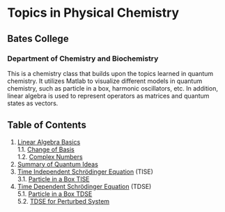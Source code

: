 # Topics in Physical Chemistry

## Bates College

### Department of Chemistry and Biochemistry
This is a chemistry class that builds upon the topics learned in quantum chemistry. It utilizes Matlab to visualize different models in quantum chemistry, such as particle in a box, harmonic oscillators, etc. In addition, linear algebra is used to represent operators as matrices and quantum states as vectors.

## Table of Contents

1. [Linear Algebra Basics](Linear_Algebra.md)\
    1.1. [Change of Basis](Change_Basis.md)\
    1.2. [Complex Numbers](Complex_Numbers.md) 
2. [Summary of Quantum Ideas](Quantum_ideas.md)
3. [Time Independent Schrödinger Equation](TISE.md) (TISE)\
    3.1. [Particle in a Box TISE](PIB.md)
5. [Time Dependent Schrödinger Equation](TDSE.md) (TDSE)\
    5.1. [Particle in a Box TDSE](PIB_TDSE.md)\
    5.2. [TDSE for Perturbed System](TDSE_PS.md)
